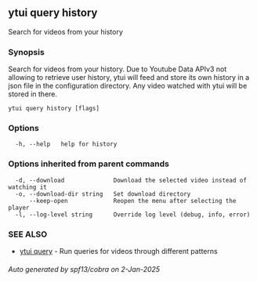 ## ytui query history

Search for videos from your history

### Synopsis


Search for videos from your history. Due to Youtube Data APIv3 not allowing to retrieve user history,
ytui will feed and store its own history in a json file in the configuration directory. Any video watched with ytui
will be stored in there.

```
ytui query history [flags]
```

### Options

```
  -h, --help   help for history
```

### Options inherited from parent commands

```
  -d, --download              Download the selected video instead of watching it
  -o, --download-dir string   Set download directory
      --keep-open             Reopen the menu after selecting the player
  -l, --log-level string      Override log level (debug, info, error)
```

### SEE ALSO

* [ytui query](ytui_query.md)	 - Run queries for videos through different patterns

###### Auto generated by spf13/cobra on 2-Jan-2025
